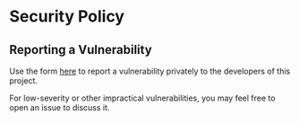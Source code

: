 # Security Policy

## Reporting a Vulnerability

Use the form [here](https://github.com/refraction-networking/clienthellod/security/advisories/new) to report a vulnerability privately to the developers of this project.

For low-severity or other impractical vulnerabilities, you may feel free to open an issue to discuss it.
